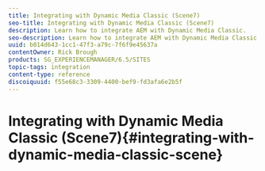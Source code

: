 ```yaml
---
title: Integrating with Dynamic Media Classic (Scene7)
seo-title: Integrating with Dynamic Media Classic (Scene7)
description: Learn how to integrate AEM with Dynamic Media Classic.
seo-description: Learn how to integrate AEM with Dynamic Media Classic.
uuid: b014d643-1cc1-47f3-a79c-7f6f9e45637a
contentOwner: Rick Brough
products: SG_EXPERIENCEMANAGER/6.5/SITES
topic-tags: integration
content-type: reference
discoiquuid: f55e68c3-3309-4400-bef9-fd3afa6e2b5f
---
```


# Integrating with Dynamic Media Classic (Scene7){#integrating-with-dynamic-media-classic-scene}
<!--
[Adobe Dynamic Media Classic](https://help.adobe.com/en_US/scene7/using/WS26AB0D9A-F51C-464e-88C8-580A5A82F810.html) is a hosted solution for managing, enhancing, publishing, and delivering rich media assets to Web, mobile, email, and Internet-connected displays and print.

To use Dynamic Media Classic, you need to configure the cloud configuration so that Dynamic Media Classic and AEM Assets can interact with one another. This document describes how to configure AEM and Dynamic Media Classic.

For information on using all the Dynamic Media Classic components on a page and working with video, see [Using Dynamic Media Classic](/help/assets/dynamic-media/add-dmclassic-to-page.md).

>[!NOTE]
>
>* Dynamic Media Classic's DHTML viewer platform officially reached end-of-life on January 31, 2014. For more information see the [DHTML viewer end-of-life FAQ](../sites-administering/dhtml-viewer-endoflifefaqs.md).
>* Before configuring Dynamic Media Classic to work with AEM, see [Best Practices](#best-practices-for-integrating-scene-with-aem) for integrating Dynamic Media Classic with AEM.
>* If you are using Dynamic Media Classic with a custom proxy configuration, you need to configure both HTTP Client proxy configurations as some functionalities of AEM are using the 3.x APIs and some others the 4.x APIs. 3.x is configured with [http://localhost:4502/system/console/configMgr/com.day.commons.httpclient](http://localhost:4502/system/console/configMgr/com.day.commons.httpclient) and 4.x is configured with [http://localhost:4502/system/console/configMgr/org.apache.http.proxyconfigurator](http://localhost:4502/system/console/configMgr/org.apache.http.proxyconfigurator).
>

## AEM/Dynamic Media Classic integration versus Dynamic Media {#aem-scene-integration-versus-dynamic-media}

AEM users have a choice between two solutions to work with dynamic media: Either integrating their instance of AEM with Dynamic Media Classic or using the Dynamic Media solution that is integrated into AEM.

Use the following criteria to determine which solution to choose:

* If you are an **existing** Dynamic Media Classic customer whose rich media assets reside in Dynamic Media Classic for publishing and delivery, but you want to integrate those assets with Sites (WCM) authoring and/or AEM Assets for management, then use the [AEM/Dynamic Media Classic point-to-point integration](#aem-scene-point-to-point-integration) described in this document.

* If you are a **new** AEM customer who has rich media delivery needs, select the [Dynamic Media option](#aem-dynamic-media). This option makes the most sense if you do not have an existing S7 account and many assets stored in that system.

* In certain cases, you may want to use both solutions. The [dual-use scenario](/help/sites-cloud/administering/integrating-scene7.md#dual-use-scenario) describes that scenario.

### AEM/Dynamic Media Classic point-to-point integration {#aem-scene-point-to-point-integration}

When you work with assets in this solution, you do one of the following:

* Upload assets directly to Dynamic Media Classic and then access by way of the **Dynamic Media Classic** content browser for page authoring or
* Upload to AEM Assets and then enable automatic publishing to Dynamic Media Classic; you access via **Assets** content browser for page authoring

The components you use for this integration are found in the **Dynamic Media Classic** component area in [Design mode.](/help/sites-authoring/author-environment-tools.md#page-modes)

### AEM Dynamic Media {#aem-dynamic-media}

AEM Dynamic Media is the unification of Dynamic Media Classic features directly within the AEM platform.

When you work with assets in this solution, you follow this workflow:

1. Upload single image and video assets directly to AEM.
1. Encode videos directly within AEM.
1. Build image-based sets directly within AEM.
1. If applicable, add interactivity to images or videos.

The components you use for Dynamic Media are found in the **[!UICONTROL Dynamic Media]** component area in [Design mode](/help/sites-authoring/author-environment-tools.md#page-modes). They include the following:

* **[!UICONTROL Dynamic Media]** - The **[!UICONTROL Dynamic Media]** component is smart - depending on whether you add an image or a video, you have various options. The component supports image presets, image-based viewers such as image sets, spin sets, mixed media sets, and video. In addition, the viewer is responsive - the size of the screen changes automatically based on screen size. All viewers are HTML5 viewers.

* **[!UICONTROL Interactive Media]** - The **[!UICONTROL Interactive Media]** component is for those assets, such as carousel banners, interactive images, and interactive video, that have interactivity on them such hotspots or image maps. This component is smart - depending on whether you add an image or a video, you have various options. In addition, the viewer is responsive - the size of the screen changes automatically based on screen size. All viewers are HTML5 viewers.

### Dual-Use Scenario {#dual-use-scenario}

Out of the box, you can use both Dynamic Media and Dynamic Media Classic integration features of AEM simultaneously. The following use cases table describes when you turn certain areas on and off.

To use Dynamic Media and Dynamic Media Classic simultaneously:

1. Configure [Dynamic Media Classic](#creating-a-cloud-configuration-for-scene) in cloud services.
1. Follow the specific instructions particular to your use case:

    <table>
    <tbody>
    <tr>
    <td> </td>
    <td> </td>
    <td><strong>Dynamic Media</strong></td>
    <td> </td>
    <td><strong>Dynamic Media Classic Integration</strong></td>
    <td> </td>
    </tr>
    <tr>
    <td><strong>If you are ...</strong></td>
    <td><strong>Use Case Workflow</strong></td>
    <td><strong>Imaging/Video</strong></td>
    <td><strong>Dynamic Media Component</strong></td>
    <td><strong>S7 Content Browser and Components</strong></td>
    <td><strong>Automatic Upload from Assets to S7</strong></td>
    </tr>
    <tr>
    <td>New to Sites and Dynamic Media</td>
    <td>Upload assets to AEM and use AEM Dynamic Media component to author assets on Sites pages</td>
    <td><p>On</p> <p>(See step 3)</p> </td>
    <td><a href="/help/assets/adding-dynamic-media-assets-to-pages.md">On</a></td>
    <td>Off</td>
    <td>Off</td>
    </tr>
    <tr>
    <td>In retail and are new to Sites and Dynamic Media</td>
    <td>Upload NON-product assets to AEM for management and delivery. Upload PRODUCT assets to Dynamic Media Classic and use Dynamic Media Classic content browser in AEM and component to author Product Detail Pages on Sites.</td>
    <td><p>On</p> <p>(See step 3)</p> </td>
    <td><a href="/help/assets/adding-dynamic-media-assets-to-pages.md">On</a></td>
    <td><a href="/help/assets/dynamic-media/add-dmclassic-to-page.md#scene-content-browser">On</a></td>
    <td>Off</td>
    </tr>
    <tr>
    <td>New to Assets and Dynamic Media</td>
    <td>Upload assets to AEM Assets and use published URL/embed code from Dynamic Media</td>
    <td><p>On</p> <p>(See step 3)</p> </td>
    <td>Off</td>
    <td>Off</td>
    <td>Off</td>
    </tr>
    <tr>
    <td>New to Dynamic Media and Templating</td>
    <td>Use Dynamic Media for imaging and video. Author image templates in Dynamic Media Classic and use Dynamic Media Classic content finder to include templates in Sites pages.</td>
    <td><p>On</p> <p>(See step 3)</p> </td>
    <td><a href="/help/assets/adding-dynamic-media-assets-to-pages.md">On</a></td>
    <td><a href="/help/assets/dynamic-media/add-dmclassic-to-page.md#scene-content-browser">On</a></td>
    <td>Off</td>
    </tr>
    <tr>
    <td>An existing Dynamic Media Classic customer and are new to Sites</td>
    <td>Upload assets to Dynamic Media Classic and use AEM Dynamic Media Classic content browser to search and author assets on Sites pages</td>
    <td>Off</td>
    <td>Off</td>
    <td><a href="/help/assets/dynamic-media/add-dmclassic-to-page.md#scene-content-browser">On</a></td>
    <td>Off</td>
    </tr>
    <tr>
    <td>An existing Dynamic Media Classic customer and are new to Sites and Assets</td>
    <td>Upload assets to DAM and automatically publish to Dynamic Media Classic for delivery. Use AEM Dynamic Media Classic content browser to search and author assets on Sites pages.</td>
    <td>Off</td>
    <td>Off</td>
    <td><a href="/help/assets/dynamic-media/add-dmclassic-to-page.md#scene-content-browser">On</a></td>
    <td><p><a href="#configuringautouploadingfromaemassets">On</a></p> <p>(See step 4)</p> </td>
    </tr>
    <tr>
    <td>Existing Dynamic Media Classic customer and new to Assets</td>
    <td><p>Upload assets to AEM and use Dynamic Media to generate renditions for download/share. Automatically publish AEM assets to Dynamic Media Classic for delivery.</p> <p><strong>Important:</strong> Incurs duplicate processing and renditions generated in AEM will not be synchronized to Dynamic Media Classic</p> </td>
    <td><p>On</p> <p>(See step 3)</p> </td>
    <td>Off</td>
    <td>Off</td>
    <td><p><a href="#configuringautouploadingfromaemassets">On</a></p> <p>(See step 4)</p> </td>
    </tr>
    </tbody>
    </table>

1. (Optional; see use case table) - Set up the [Dynamic Media cloud configuration](/help/assets/config-dynamic.md) and [enable the Dynamic Media server](/help/assets/config-dynamic.md).
1. (Optional; see use case table) - If you choose to enable Automatic Upload from Assets to Dynamic Media Classic, then you need to add the following:

    1. Set up automatic upload to Dynamic Media Classic.
    1.  Add the **Dynamic Media Classic upload** step after all the Dynamic Media workflow steps *at the end of* **Dam Update Asset** workflow ( `https://<server>:<host>/cf#/etc/workflow/models/dam/update_asset.html)`
    1.  (Optional) Restrict Dynamic Media Classic asset upload by MIME type in [https://&lt;server&gt;:&lt;port&gt;/system/console/configMgr/com.day.cq.dam.scene7.impl.Scene7AssetMimeTypeServiceImpl](http://localhost:4502/system/console/configMgr/com.day.cq.dam.scene7.impl.Scene7AssetMimeTypeServiceImpl). Asset MIME types not in this list will not be uploaded to Dynamic Media Classic server.
    1.  (Optional) Set up video in Dynamic Media Classic configuration. You can enable video encoding for either or both Dynamic Media and Dynamic Media Classic simultaneously. Dynamic renditions are used for preview and playback locally in AEM instance, whereas Dynamic Media Classic video renditions are generated and stored on Dynamic Media Classic servers. When setting up video encoding services for both Dynamic Media and Dynamic Media Classic, apply a [video processing profile](/help/assets/video-profiles.md) to the Dynamic Media Classic asset folder.
    1. (Optional) [Configure Secure preview in Dynamic Media Classic](/help/sites-cloud/administering/integrating-scene7.md#configuring-the-state-published-unpublished-of-assets-pushed-to-scene).

#### Limitations {#limitations}

When you have both Dynamic Media Classic and Dynamic Media enabled, there are the following limitations:

* Manually uploading to Dynamic Media Classic by selecting an asset and dragging it to a Dynamic Media Classic component on an AEM page does not work.
* Even though AEM-Dynamic Media Classic synced assets are updated to Dynamic Media Classic automatically when the asset is edited in Assets, a rollback action does not trigger a new upload, hence Dynamic Media Classic would not get the latest version immediately after a rollback. The workaround is to edit again once rollback is complete.
* If you need to use Dynamic Media for one use case and Dynamic Media Classic integration for another use case, so that the Dynamic Media assets do not interact with the Dynamic Media Classic system, then do not to apply the Dynamic Media Classic configuration to the Dynamic Media folder, or the Dynamic Media configuration (processing profile) to a Dynamic Media Classic folder.

## Best practices for integrating Dynamic Media Classic with AEM {#best-practices-for-integrating-scene-with-aem}

When integrating Dynamic Media Classic with AEM, there are some important best practices that need to be observed in the following areas:

* Test-driving your integration
* Uploading assets directly from Dynamic Media Classic recommended for certain scenarios

See [known limitations](#known-limitations-and-design-implications).

### Test-driving your integration {#test-driving-your-integration}

Adobe recommends that you test-drive your integration by having your root folder pointing to a subfolder only rather than an entire company.

>[!CAUTION]
>
>Importing assets from an existing Dynamic Media Classic company account may take a long time to show in AEM. Ensure that you designate a folder in Dynamic Media Classic that does not have too many assets (for example, the root folder will often have too many assets and may crash your system).

### Uploading assets from AEM Assets versus from Dynamic Media Classic {#uploading-assets-from-aem-assets-versus-from-scene}

You can upload assets either by using the Assets (digital asset management) functionality or by accessing Dynamic Media Classic directly in AEM by way of the Dynamic Media Classic content browser. Which one you choose depends on the following factors:

* Dynamic Media Classic asset types that AEM Assets does not yet support have to be added to an AEM website from Dynamic Media Classic directly, by way of the Dynamic Media Classic content browser, for example, image templates.
* For asset types that are supported by both AEM Assets and Dynamic Media Classic, deciding how to upload them depends on the following:

    * Where the assets are today AND
    * How important managing them in a common repository is

If the assets are already in Dynamic Media Classic and managing them in a common repository is not as important, then exporting them to AEM Assets only to sync them back to Dynamic Media Classic for delivery would be an unnecessary roundtrip. Otherwise, keeping assets in a single repository and syncing to Dynamic Media Classic only for delivery may be preferable.

## Configuring Dynamic Media Classic integration {#configuring-scene-integration}

You can configure AEM to upload assets to Dynamic Media Classic. Assets from a CQ target folder can be uploaded (automatically or manually) from AEM to a Dynamic Media Classic company account.

>[!NOTE]
>
>Adobe recommends that you use only the designated target folder for importing Dynamic Media Classic assets. Digital assets that reside outside of the target folder can only be used in Dynamic Media Classic components on pages where the Dynamic Media Classic configuration has been enabled. In addition, they are placed in an ad hoc folder in Dynamic Media Classic. The adhoc folder is not synchronized with AEM (but assets are discoverable in the Dynamic Media Classic content browser).

To configure Dynamic Media Classic to integrate with AEM, you need to complete the following steps:

1. [Define a cloud configuration](#creating-a-cloud-configuration-for-scene) - Defines the mapping between a Dynamic Media Classic folder and an Assets folder. You need to complete this step even if you only want one-way (AEM Assets to Dynamic Media Classic) synchronization.
1. [Enable the **Adobe CQ s7dam Dam Listener**](#enabling-the-adobe-cq-scene-dam-listener) - Done in the [!UICONTROL OSGi] console.
1. If you want AEM assets to automatically upload to Dynamic Media Classic, you need to turn that option on and add Dynamic Media Classic to the DAM update asset workflow. You can also manually upload assets.
1. Adding Dynamic Media Classic components to the sidekick. This allows the users to use Dynamic Media Classic components on their AEM pages.
1. [Map the configuration to the page in AEM](#enabling-scene-for-wcm) - This step is required to view any video presets that you have created in Dynamic Media Classic. It is also required if you need to perform a publish an asset from outside the CQ target folder to Dynamic Media Classic.

This section covers how to perform all of these steps and lists important limitations.

### How synchronization between Dynamic Media Classic and AEM Assets works {#how-synchronization-between-scene-and-aem-assets-works}

When setting up AEM Assets and Dynamic Media Classic synchronization, it is important to understand the following:

#### Uploading to Dynamic Media Classic from AEM Assets {#uploading-to-scene-from-aem-assets}

* There is a designated synchronization folder in AEM for Dynamic Media Classic uploads.
* Uploads to Dynamic Media Classic can be automated if the digital assets are placed in the designated synchronization folder.
* The folder and subfolder structure in AEM is replicated in Dynamic Media Classic.

>[!NOTE]
>
>AEM embeds all the metadata as XMP before uploading it to Dynamic Media Classic, so all properties on the metadata node are available in Dynamic Media Classic as XMP.

#### Known limitations and design implications {#known-limitations-and-design-implications}

With the synchronization between AEM Assets and Dynamic Media Classic, there are currently the following limitations/design implications:

<table>
 <tbody>
  <tr>
   <td><strong>Limitation/design implication</strong></td>
   <td><strong>Description</strong></td>
  </tr>
  <tr>
   <td>One designated synchronization (target) folder</td>
   <td>You can only have one designated folder per company in AEM for Dynamic Media Classic uploads. You can create multiple configurations if you need to have access to more than one company account in Dynamic Media Classic.</td>
  </tr>
  <tr>
   <td>Folder structure</td>
   <td>If you delete a synced folder with assets, all Dynamic Media Classic remote assets are deleted but the folder remains.</td>
  </tr>
  <tr>
   <td>Ad-hoc folder</td>
   <td>Assets that reside outside the target folder that are manually uploaded to Dynamic Media Classic in WCM are automatically placed in a separate ad-hoc folder on Dynamic Media Classic. You configure this in the cloud configuration in AEM.</td>
  </tr>
  <tr>
   <td>Mixed media</td>
   <td>Mixed media sets appear in AEM although they are not supported in AEM.</td>
  </tr>
  <tr>
   <td>PDFs</td>
   <td>Generated PDFs from eCatalogs in Dynamic Media Classic get imported into the CQ target folder.</td>
  </tr>
  <tr>
   <td>UI refreshing</td>
   <td>When synchronizing between AEM and Dynamic Media Classic, be sure to refresh the user interface to view changes. </td>
  </tr>
  <tr>
   <td>Video thumbnails</td>
   <td>If uploading a video to AEM Assets for encoding via Dynamic Media Classic, the video thumbnails and encoded videos may take some time to be available in AEM Assets, depending on video processing time.</td>
  </tr>
  <tr>
   <td>Target subfolders</td>
   <td><p>If you are using subfolders within the target folder, ensure that you either use unique names for each asset (regardless of location) or you configure Dynamic Media Classic (in the Setup area) to not overwrite assets regardless of location.</p> <p>Otherwise, assets with the same name that are uploaded to a Dynamic Media Classic target subfolder are uploaded, but the same-named asset in the target folder is deleted. </p> </td>
  </tr>
 </tbody>
</table>

### Configuring Dynamic Media Classic servers {#configuring-scene-servers}

If you run AEM behind a proxy or have special firewall settings, you may need to explicitly enable the hosts of the different regions. Servers are managed in content in `/etc/cloudservices/scene7/endpoints` and can be customized as required. Tap a URL and then edit to change the URL, if necessary. In previous versions of AEM, these values were hard-coded.

If you navigate to `/etc/cloudservices/scene7/endpoints.html`, you see the servers listed (and can edit them by clicking on the URL):

![chlimage_1-296](assets/chlimage_1-296.png)

### Creating a cloud configuration for Dynamic Media Classic {#creating-a-cloud-configuration-for-scene}

A cloud configuration defines the mapping between a Dynamic Media Classic folder and an AEM Assets folder. It needs to be configured to synchronize AEM Assets with Dynamic Media Classic. See How Synchronization Works for more information.

>[!CAUTION]
>
>Importing assets from an existing Dynamic Media Classic company account may take a long time to show in AEM. Ensure that you designate a folder in Dynamic Media Classic that does not have too many assets (for example, the root folder will often have too many assets).
>
>If you would like to test drive the integration, you may want to have the root folder point to a subfolder only, instead of the entire company.

>[!NOTE]
>
>You can have multiple configurations: one cloud configuration represents one user at a Dynamic Media Classic company. If you want to access other Dynamic Media Classic companies or users, you need to create multiple configurations.

To configure AEM to be able to publish assets to Dynamic Media Classic:

1. Tap the AEM icon and navigate to **[!UICONTROL Deployment > Cloud Services]** to access Adobe Dynamic Media Classic.

1. Tap **[!UICONTROL Configure now]**.

   ![chlimage_1-297](assets/chlimage_1-297.png)

1. In the **[!UICONTROL Title]** field, and optionally in the **[!UICONTROL Name]** field, enter the appropriate information. Tap **[!UICONTROL Create]**.

   >[!NOTE]
   >
   >When creating additional configurations, the **[!UICONTROL parent configuration]** field displays.
   >
   >Do **not** change the parent configuration. Changing the parent configuration can break the integration.

1. Enter the email address, password, and region of your Dynamic Media Classic account and tap **[!UICONTROL Connect to Dynamic Media Classic]**. You are connected to the Dynamic Media Classic server and the dialog expands with more options.

1. Enter the **[!UICONTROL Company]** name and **[!UICONTROL Root Path]** (this is the published server name together with any path you want to specify; if you do not know the published server name, in Dynamic Media Classic, go to **[!UICONTROL Setup > Application Setup]**.)

   >[!NOTE]
   >
   >The Dynamic Media Classic root path is the Dynamic Media Classic folder AEM connects to. It can be narrowed down to a specific folder.

   >[!CAUTION]
   >
   >Depending on the size of the Dynamic Media Classic folder, importing a root folder can take a long time. In addition, Dynamic Media Classic data could exceed the AEM storage. Ensure you are importing the correct folder. Importing too much data can stop your system.

   ![chlimage_1-298](assets/chlimage_1-298.png)

1. Click **[!UICONTROL OK]**. AEM saves your configuration.

>[!NOTE]
>
>If you are reconnecting:
>
>* When reconnecting to Dynamic Media Classic on publish, you may need to reset the password on publish or reconnecting will not work. This is not an issue on the author instance.
>* If you modify values such as your region, company name, you must reconnect to Dynamic Media Classic. If configuration options have been modified but not saved, AEM erroneously still indicates that the configuration is valid. Be sure to reconnect.
>

### Enabling the Adobe CQ Dynamic Media Classic Dam Listener {#enabling-the-adobe-cq-scene-dam-listener}

You must enable the Adobe CQ Dynamic Media Classic Dam Listener, which is disabled by default.

To enable it:

1. Tap the [!UICONTROL Tools] icon, then navigate to **[!UICONTROL Operations > Web Console]**. The Web console opens.
1. Navigate to **[!UICONTROL Adobe CQ Dynamic Media Classic Dam Listener]** and select the **[!UICONTROL Enabled]** check box.

   ![chlimage_1-299](assets/chlimage_1-299.png)

1. Tap  **[!UICONTROL Save]**.

### Adding configurable timeout to Dynamic Media Classic Upload workflow {#adding-configurable-timeout-to-scene-upload-workflow}

When an AEM instance is configured to handle video encoding through Dynamic Media Classic (Scene7), by default, there is a 35-minute timeout on any upload job. To accommodate potentailly longer-running video encoding jobs, you can configure this setting:

1. Navigate to **http://localhost:4502/system/console/configMgr/com.day.cq.dam.scene7.impl.Scene7UploadServiceImpl**.

   ![chlimage_1-300](assets/chlimage_1-300.png)

1. Change the number as desired in the **[!UICONTROL Active job timeout]** field. Any non-negative number is accepted with the unit of measure in seconds. By default, this is set to 2100.

   >[!NOTE]
   >
   >Best practice: Most assets are ingested within minutes at most (for example, images). But in certain instances - larger videos for example - the timeout value should be increased to 7200 seconds (2 hours) to accommodate long processing time. Otherwise, this Dynamic Media Classic upload job is marked as **[!UICONTROL UploadFailed]** in the JCR metadata.

1. Tap **[!UICONTROL Save]**.

### Autouploading from AEM Assets {#autouploading-from-aem-assets}

Beginning with AEM 6.3.2, AEM Assets is now configured for you so that any digital assets that you upload to the digital asset manager are automatically updated to Dynamic Media Classic if the assets are in a CQ target folder.

When an asset is added into AEM Assets, it is automatically uploaded and published to Dynamic Media Classic.

>[!NOTE]
>
>The maximum file size for automatic uploading from AEM Assets to Dynamic Media Classic is 500 MB.

To configure autouploading from AEM Assets:

1. Tap the AEM icon and navigate to **[!UICONTROL Deployment > Cloud Services]** then, under the Dynamic Media heading, under Available Configurations, tap **[!UICONTROL dms7 (Dynamic Media]**)
1. Tap the **[!UICONTROL Advanced]** tab, select the **[!UICONTROL Enable Automatic Upload]** check box, then tap **[!UICONTROL OK]**. You now need to configure the DAM Asset workflow to include uploading to Dynamic Media Classic.

   >[!NOTE]
   >
   >See [Configuring the state (published/unpublished) of assets pushed to Dynamic Media Classic](#configuring-the-state-published-unpublished-of-assets-pushed-to-scene) for information on pushing assets to Dynamic Media Classic in an unpublished state.

   ![screen_shot_2018-03-15at52501pm](assets/screen_shot_2018-03-15at52501pm.jpg)

1. Navigate back to the AEM welcome page and tap **[!UICONTROL Workflows]**. Double-click the **DAM Update Asset** workflow to open it.
1. In the sidekick, navigate to the **[!UICONTROL Workflow]** components, and select **[!UICONTROL Dynamic Media Classic]**. Drag **[!UICONTROL Dynamic Media Classic]** to the workflow and tap **[!UICONTROL Save]**. Assets added to AEM Assets in the target folder will automatically be uploaded to Dynamic Media Classic.

   ![chlimage_1-301](assets/chlimage_1-301.png)

   >[!NOTE]
   >
   >* When adding assets after automating, if they are not placed in the CQ target folder, they are not uploaded to Dynamic Media Classic.
   >* AEM embeds all the metadata as XMP before uploading it to Dynamic Media Classic, so all properties on the metadata node are available in Dynamic Media Classic as XMP.

### Configuring the state (published/unpublished) of assets pushed to Dynamic Media Classic {#configuring-the-state-published-unpublished-of-assets-pushed-to-scene}

If you are pushing assets from AEM Assets to Dynamic Media Classic, you can either publish them automatically (default behavior) or push them to Dynamic Media Classic in an unpublished state.

You may not want to publish assets immediately on Dynamic Media Classic if you want to test them in a staging environment before going live. You can use AEM with Dynamic Media Classic's Secure Test environment to push assets directly from Assets into Dynamic Media Classic in an unpublished state.

Dynamic Media Classic assets remain available via secure preview. Only when assets are published within AEM do the Dynamic Media Classic assets also go live in production.

If you want to publish assets immediately when pushing them to Dynamic Media Classic, you do not need to configure any options. This is the default behavior.

However, if you do not want assets pushed to Dynamic Media Classic to publish automatically, this section describes how to configure AEM and Dynamic Media Classic to do this.

#### Prerequisites to push assets to Dynamic Media Classic unpublished {#prerequisites-to-push-assets-to-scene-unpublished}

Before you can push assets to Dynamic Media Classic without publishing them, you must set up the following:

1. Contact Dynamic Media Classic Customer Care (s7support@adobe.com) to enable secure preview for your Dynamic Media Classic account.
1. Follow directions to [setup secure preview for your Dynamic Media Classic account.](https://help.adobe.com/en_US/scene7/using/WSd968ca97bf00cf72-5eeee3a113268dc80f5-8000.html)

These are the same steps you would follow to create any secure test setup in Dynamic Media Classic.

>[!NOTE]
>
>If your installation environment is a Unix 64-bit operating system, see [https://helpx.adobe.com/experience-manager/kb/enable-xmp-write-back-64-bit-redhat.html](https://helpx.adobe.com/experience-manager/kb/enable-xmp-write-back-64-bit-redhat.html) regarding additional configuration options you need to set.

#### Known Limitations for pushing assets in unpublished state  {#known-limitations-for-pushing-assets-in-unpublished-state}

If you use this feature, please note the following limitations:

* There is no support for version control.
* If an asset is already published in AEM and a subsequent version is created, that new version will be immediately published live to production. Publish upon activation only works with the initial publish of an asset.

>[!NOTE]
>
>If you want to publish assets instantly, best practice is to keep **[!UICONTROL Enable Secure Preview]** set to **[!UICONTROL Immediately]** and use the **[!UICONTROL Enable Automatic Upload]** feature.

### Setting the state of assets pushed to Dynamic Media Classic as unpublished {#setting-the-state-of-assets-pushed-to-scene-as-unpublished}

>[!NOTE]
>
>If a user publishes the asset in AEM, it automatically triggers the S7 asset to the production/live asset (the asset will no longer be in secure preview/unpublished).

To set the state of assets pushed to Dynamic Media Classic as unpublished:

1. Tap the AEM icon and navigate to **[!UICONTROL Deployment > Cloud Services]**, tap **[!UICONTROL Dynamic Media Classic]**, and select your configuration in Dynamic Media Classic.
1. Tap the **[!UICONTROL Advanced]** tab. In the **[!UICONTROL Enable Secure View]** drop-down menu, select **[!UICONTROL Upon AEM Publish Activation]** to push assets to Dynamic Media Classic without publishing. (By default, this value is set to **[!UICONTROL Immediately]**, where Dynamic Media Classic assets are published immediately.)

   See [Dynamic Media Classic documentation](https://help.adobe.com/en_US/scene7/using/WSd968ca97bf00cf72-5eeee3a113268dc80f5-8000.html) for more information on testing assets before making them public.

   ![chlimage_1-302](assets/chlimage_1-302.png)

1. Tap **[!UICONTROL OK]**.

Enabling Secure View means that your assets are pushed to the secure preview server unpublished.

You can check this by navigating to a Dynamic Media Classic component on a page in AEM and tapping **[!UICONTROL Edit]**. The asset will have the secure preview server listed in the URL. After publishing in AEM, the server domain in the file reference gets updated from the preview URL to the production URL.

### Enabling Dynamic Media Classic for WCM {#enabling-scene-for-wcm}

Enabling Dynamic Media Classic for WCM is required for two reasons:

* To enable the drop-down list of universal video profiles for page authoring. Without this, the **[!UICONTROL Universal Video Preset]** drop-down is empty and cannot be set.
* If a digital asset is not in the target folder, you can upload the asset to Dynamic Media Classic if you enable Dynamic Media Classic for that page in the page properties and drag and drop the asset on a Dynamic Media Classic component. Normal inheritance rules apply (meaning that child pages will inherit the configuration from the parent page).

When enabling Dynamic Media Classic for the WCM, note that as with other configurations, inheritance rules apply. You can enable Dynamic Media Classic for WCM in either the touch-optimized or classic user interface.

#### Enabling Dynamic Media Classic for WCM in the Touch-Optimized User Interface {#enabling-scene-for-wcm-in-the-touch-optimized-user-interface}

To enable Dynamic Media Classic for WCM in the touch-optimized UI:

1. Tap the AEM icon and navigate to **[!UICONTROL Sites]** and then the root page of your web site (not language specific).

1. In the toolbar, select the [!UICONTROL settings] icon and tap **[!UICONTROL Open Properties]**.

1. Tap **[!UICONTROL Cloud Services]** and tap **[!UICONTROL Add Configuration]** and select **[!UICONTROL Dynamic Media Classic]**.
1. In the **[!UICONTROL Adobe Dynamic Media Classic]** drop-down list, select the desired configuration and tap **[!UICONTROL OK]**.

   ![chlimage_1-303](assets/chlimage_1-303.png)

   Video presets from that configuration of Dynamic Media Classic are available for use in AEM with the Dynamic Media Classic video component on that page and child pages.

#### Enabling Dynamic Media Classic for WCM in the Classic User Interface {#enabling-scene-for-wcm-in-the-classic-user-interface}

To enable Dynamic Media Classic for WCM in the classic UI:

1. In AEM, tap **[!UICONTROL Websites]** and navigate to the root page of your web site (not language specific).

1. In the sidekick, tap the **[!UICONTROL Page]** icon and tap **[!UICONTROL Page Properties]**.

1. Tap **[!UICONTROL Cloud Services > Add services > Dynamic Media Classic]**.
1. In the **[!UICONTROL Adobe Dynamic Media Classic]** drop-down list, select the desired configuration and tap **[!UICONTROL OK]**.

   Video presets from that configuration of Dynamic Media Classic are available for use in AEM with the Dynamic Media Classic video component on that page and child pages.

### Configuring a default configuration {#configuring-a-default-configuration}

If you have multiple Dynamic Media Classic configurations, you can specify one of them as the default for the Dynamic Media Classic content browser.

Only one Dynamic Media Classic configuration can be marked as default at a given moment. The default configuration is the company assets that display by default in the Dynamic Media Classic Content Browser.

To configure the default configuration:

1. Tap the AEM icon and navigate to **[!UICONTROL Deployment > Cloud Services]**, tap **[!UICONTROL Dynamic Media Classic]**, and select your configuration in Dynamic Media Classic.
1. Tap **[!UICONTROL Edit]** to open the configuration.

1. In the **[!UICONTROL General]** tab, select the **[!UICONTROL Default Configuration]** check box to make this the default company and root path that appears in the Dynamic Media Classic content browser.

   ![chlimage_1-304](assets/chlimage_1-304.png)

   >[!NOTE]
   >
   >If there is only one configuration, selecting the **[!UICONTROL Default Configuration]** check box has no effect.

### Configuring the Ad-hoc folder {#configuring-the-ad-hoc-folder}

You can configure the folder that assets are uploaded to in Dynamic Media Classic when the asset is not located in the CQ target folder. See Publishing assets from outside the CQ target folder.

To configure the adhoc folder:

1. Tap the AEM icon and navigate to **[!UICONTROL Deployment > Cloud Services]**, tap **[!UICONTROL Dynamic Media Classic]**, and select your configuration in Dynamic Media Classic.
1. Tap **[!UICONTROL Edit]** to open the configuration.

1. Tap the **[!UICONTROL Advanced]** tab. In the **[!UICONTROL Ad-hoc Folder]** field, you can modify the **Ad-hoc** folder. By default, it is the **name_of_the_company/CQ5_adhoc**.

   ![chlimage_1-305](assets/chlimage_1-305.png)

### Configuring universal presets {#configuring-universal-presets}

To configure Universal Presets for the video component, see [Video](/help/assets/s7-video.md).

## Enabling MIME type-based Assets/Dynamic Media Classic upload job parameter support {#enabling-mime-type-based-assets-scene-upload-job-parameter-support}

You can enable configurable Dynamic Media Classic upload jobs parameters that are triggered by the synchronization of Digital Asset Manager/Dynamic Media Classic assets.

Specifically, you configure the accepted file format by MIME type in the OSGi (Open Service Gateway initiative) area of the AEM Web Console Configuration panel. Then, you can customize the individual upload job parameters that are used for each MIME type in the JCR (Java Content Repository).

**To enable MIME type-based assets:**

1. Tap the AEM icon and navigate to **[!UICONTROL Tools > Operations > Web Console]**.
1. In the Adobe Experience Manager Web Console Configuration panel, on the **[!UICONTROL OSGi]** menu, tap **[!UICONTROL Configuration]**.
1. Under the Name column, find and tap **[!UICONTROL Adobe CQ Dynamic Media Classic Asset MIME type Service]** to edit the configuration.
1. In the Mime Type Mapping area, tap any plus sign (+) to add a MIME type.

   See [Supported MIME types](/help/assets/assets-formats.md#supported-mime-types).

1. In the text field, type the new MIME type name.

   For example, you would type a `<file_extension>=<mime_type>` as in `EPS=application/postscript` OR `PSD=image/vnd.adobe.photoshop`.

1. In the lower-right corner of the configuration window, tap **[!UICONTROL Save]**.
1. Return to AEM and in the left rail, tap CRXDE Lite.
1. On the CRXDE Lite page, in the left rail, navigate to `/etc/cloudservices/scene7/<environment>` (substitute `<environment>` for the actual name).
1. Expand `<environment>` (substitute `<environment>` for the actual name) to reveal the `mimeTypes` node.
1. Tap the mimeType that you just added.

   For example, `mimeTypes > application_postscript` OR `mimeTypes > image_vnd.adobe.photoshop`.

1. On the right side of the CRXDE Lite page, tap the **[!UICONTROL Properties]** tab.
1. Specify a Dynamic Media Classic upload job parameter in the **[!UICONTROL jobParam]** value field.

   For example, `psprocess="rasterize"&psresolution=120` .

   See the [Adobe Dynamic Media Classic Image Production System API](https://marketing.adobe.com/resources/help/en_US/s7/ips_api/) for additional upload job parameters you can use.

   >[!NOTE]
   >
   >If you are uploading PSD files, and you want to process them as templates with layer extractions, enter the following in the **[!UICONTROL jobParam]** value field:
   >
   >`process=MaintainLayers&createTemplate=true`
   >
   >Be sure that your PSD file has “layers.” If it is strictly one image or an image with mask, it is processed as an image because there are no layers to process.

1. In the upper-left corner of the CRXDE Lite page, tap **[!UICONTROL Save All]**.

## Troubleshooting Dynamic Media Classic and AEM integration {#troubleshooting-scene-and-aem-integration}

If you are having trouble integrating AEM with Dynamic Media Classic, see the following scenarios for solutions.

**If your digital asset publishing to Dynamic Media Classic fails:**

* Check thattheasset you are trying to upload is in the **[!UICONTROL CQ target]** folder (you specify this folder in the Dynamic Media Classic cloud configuration).
* If it is not, you need to configure the cloud configuration in **[!UICONTROL Page Properties]** for that page to allow uploading to the **[!UICONTROL CQ adhoc]** folder.

* Check the logs for any information.

**If your video presets do not appear:**

* Ensure that you have configured the cloud configuration of that page through **[!UICONTROL Page Properties]**. Video presets are avaialble in the Dynamic Media Classic video component.

**If your video assets do not play in AEM:**

* Ensure that you used the correct video component. Dynamic Media Classic video component is different than the foundation Video component. See [Foundation Video Component versus Dynamic Media Classic Video Component](/help/assets/s7-video.md).

**If new or modified assets in AEM do not automatically upload to Dynamic Media Classic:**

* Ensure that the assets are in the CQ target folder. Only assets that are in the CQ target folder are automatically updated (provided you configured AEM Assets to automatically upload assets).
* Ensure that you have configured the Cloud Services configuration to Enable Automatic Uploading and that you have updated and saved the DAM Asset workflow to include Dynamic Media Classic uploading.
* When uploading an image into a subfolder of the Dynamic Media Classic target folder, ensure you do one of the following:

    * Make sure that the names of all assets regardless of location are unique. Otherwise the asset in the main target folder is deleted and only the asset in the subfolder remains.
    * Change how Dynamic Media Classic overwrites assets in the Setup area of the Dynamic Media Classic account. Do not set Dynamic Media Classic to overwrite assets regardless of location if you use assets with the same name in subfolders.

**If your deleted assets or folders are not synchronized between Dynamic Media Classic and AEM:**

* Assets and folders deleted in AEM Assets still show up in the synchronized folder in Dynamic Media Classic. You must delete them manually.

**If video upload fails**

* If your video upload fails and you are using AEM to encode video through the Dynamic Media Classic integration, see [Adding configurable timeout to Dynamic Media Classic Upload workflow](#adding-configurable-timeout-to-scene-upload-workflow).

>[!CAUTION]
>
>Importing assets from an existing Dynamic Media Classic company account may take a long time to show in AEM. Ensure that you designate a folder in Dynamic Media Classic that does not have too many assets (for example, the root folder will often have too many assets).
>
>If you would like to test drive the integration, you may want to have the root folder point to a subfolder only, instead of the entire company.
-->
